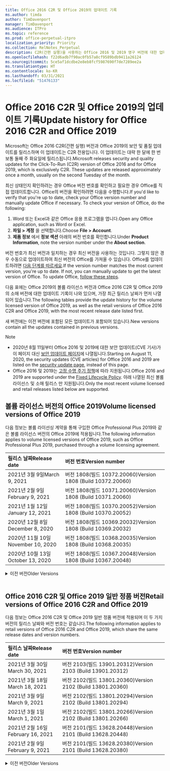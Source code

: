 ```yaml
---
title: Office 2016 C2R 및 Office 2019의 업데이트 기록
ms.author: timda
author: TimDavenport
manager: TimDavenport
ms.audience: ITPro
ms.topic: reference
ms.prod: office-perpetual-itpro
localization_priority: Priority
ms.collection: RelNotes_Perpetual
description: C2R(간편 실행)을 사용하는 Office 2016 및 2019 영구 버전에 대한 업데이트 기록을 IT 전문가에게 제공합니다.
ms.openlocfilehash: f22d6adb7f90ac0fb57a8cf9589bdb9411a26124
ms.sourcegitcommit: 5ce5af1dcdbe2e8eb8fcf5987690f7de7289ee2a
ms.translationtype: HT
ms.contentlocale: ko-KR
ms.lasthandoff: 03/31/2021
ms.locfileid: "51476133"
---
```

# <a name="update-history-for-office-2016-c2r-and-office-2019"></a><span data-ttu-id="22d6a-103">Office 2016 C2R 및 Office 2019의 업데이트 기록</span><span class="sxs-lookup"><span data-stu-id="22d6a-103">Update history for Office 2016 C2R and Office 2019</span></span>

<span data-ttu-id="22d6a-p101">Microsoft는 Office 2016 C2R(간편 실행) 버전과 Office 2019의 보안 및 품질 업데이트를 릴리스하며 이 업데이트는 C2R 전용입니다. 이 업데이트는 대략 한 달에 한 번 보통 둘째 주 화요일에 릴리스됩니다.</span><span class="sxs-lookup"><span data-stu-id="22d6a-p101">Microsoft releases security and quality updates for the Click-To-Run (C2R) version of Office 2016 and for Office 2019, which is exclusively C2R. These updates are released approximately once a month, usually on the second Tuesday of the month.</span></span>

<span data-ttu-id="22d6a-p102">최신 상태인지 확인하려는 경우 Office 버전 번호를 확인하고 필요한 경우 Office를 직접 업데이트합니다. Office의 버전을 확인하려면 다음을 수행합니다.</span><span class="sxs-lookup"><span data-stu-id="22d6a-p102">If you'd like to verify that you're up to date, check your Office version number and manually update Office if necessary. To check your version of Office, do the following:</span></span>

  1.    <span data-ttu-id="22d6a-108">Word 또는 Excel과 같은 Office 응용 프로그램을 엽니다.</span><span class="sxs-lookup"><span data-stu-id="22d6a-108">Open any Office application, such as Word or Excel.</span></span>
  2.    <span data-ttu-id="22d6a-109">**파일 > 계정** 을 선택합니다.</span><span class="sxs-lookup"><span data-stu-id="22d6a-109">Choose **File > Account**.</span></span>
  3.    <span data-ttu-id="22d6a-110">**제품 정보** 에서 **정보 섹션** 아래의 버전 번호를 확인합니다.</span><span class="sxs-lookup"><span data-stu-id="22d6a-110">Under **Product Information**, note the version number under the **About section**.</span></span>

<span data-ttu-id="22d6a-p103">버전 번호가 최신 버전과 일치하는 경우 최신 버전을 사용하는 것입니다. 그렇지 않은 경우 수동으로 업데이트하여 최신 버전의 Office를 가져올 수 있습니다. Office를 업데이트하려면 [다음 단계를 따르세요](https://support.office.com/article/2ab296f3-7f03-43a2-8e50-46de917611c5).</span><span class="sxs-lookup"><span data-stu-id="22d6a-p103">If the version number matches the most current version, you're up to date. If not, you can manually update to get the latest version of Office. To update Office, [follow these steps](https://support.office.com/article/2ab296f3-7f03-43a2-8e50-46de917611c5).</span></span>


<span data-ttu-id="22d6a-114">다음 표에는 Office 2019의 볼륨 라이선스 버전과 Office 2016 C2R 및 Office 2019의 소매 버전에 대한 업데이트 기록이 나와 있으며, 가장 최근 릴리스 날짜가 먼저 나열되어 있습니다.</span><span class="sxs-lookup"><span data-stu-id="22d6a-114">The following tables provide the update history for the volume licensed version of Office 2019, as well as the retail versions of Office 2016 C2R and Office 2019, with the most recent release date listed first.</span></span>

<span data-ttu-id="22d6a-115">새 버전에는 이전 버전에 포함된 모든 업데이트가 포함되어 있습니다.</span><span class="sxs-lookup"><span data-stu-id="22d6a-115">New versions contain all the updates contained in previous versions.</span></span>


 > [!NOTE]
> - <span data-ttu-id="22d6a-116">2020년 8월 11일부터 Office 2016 및 2019에 대한 보안 업데이트(CVE 기사)가 이 페이지 대신 [ 보안 업데이트 페이지](./microsoft365-apps-security-updates.md)에 나열됩니다.</span><span class="sxs-lookup"><span data-stu-id="22d6a-116">Starting on August 11, 2020, the security updates (CVE articles) for Office 2016 and 2019 are listed on the [security update page](./microsoft365-apps-security-updates.md), instead of this page.</span></span> 
> - <span data-ttu-id="22d6a-117">Office 2016 및 2019는 [고정 수명 주기 정책](/lifecycle/policies/fixed)에 따라 지원됩니다.</span><span class="sxs-lookup"><span data-stu-id="22d6a-117">Office 2016 and 2019 are supported under the [Fixed Lifecycle Policy](/lifecycle/policies/fixed).</span></span> <span data-ttu-id="22d6a-118">아래 나열된 최신 볼륨 라이선스 및 소매 릴리스 만 지원됩니다.</span><span class="sxs-lookup"><span data-stu-id="22d6a-118">Only the most recent volume licensed and retail releases listed below are supported.</span></span>


## <a name="volume-licensed-versions-of-office-2019"></a><span data-ttu-id="22d6a-119">볼륨 라이선스 버전의 Office 2019</span><span class="sxs-lookup"><span data-stu-id="22d6a-119">Volume licensed versions of Office 2019</span></span>
<span data-ttu-id="22d6a-120">다음 정보는 볼륨 라이선싱 계약을 통해 구입한 Office Professional Plus 2019와 같은 볼륨 라이선스 버전의 Office 2019에 적용됩니다.</span><span class="sxs-lookup"><span data-stu-id="22d6a-120">The following information applies to volume licensed versions of Office 2019, such as Office Professional Plus 2019, purchased through a volume licensing agreement.</span></span>

[//]: # (VL 테이블 시작 제거 안 함)


|<span data-ttu-id="22d6a-122">**릴리스 날짜**</span><span class="sxs-lookup"><span data-stu-id="22d6a-122">**Release date**</span></span>|<span data-ttu-id="22d6a-123">**버전 번호**</span><span class="sxs-lookup"><span data-stu-id="22d6a-123">**Version number**</span></span>|
|:-----|:-----|
|<span data-ttu-id="22d6a-124">2021년 3월 9일</span><span class="sxs-lookup"><span data-stu-id="22d6a-124">March 9, 2021</span></span>|<span data-ttu-id="22d6a-125">버전 1808(빌드 10372.20060)</span><span class="sxs-lookup"><span data-stu-id="22d6a-125">Version 1808 (Build 10372.20060)</span></span>|
|<span data-ttu-id="22d6a-126">2021년 2월 9일</span><span class="sxs-lookup"><span data-stu-id="22d6a-126">February 9, 2021</span></span>|<span data-ttu-id="22d6a-127">버전 1808(빌드 10371.20060)</span><span class="sxs-lookup"><span data-stu-id="22d6a-127">Version 1808 (Build 10371.20060)</span></span>|
|<span data-ttu-id="22d6a-128">2021년 1월 12일</span><span class="sxs-lookup"><span data-stu-id="22d6a-128">January 12, 2021</span></span>|<span data-ttu-id="22d6a-129">버전 1808(빌드 10370.20052)</span><span class="sxs-lookup"><span data-stu-id="22d6a-129">Version 1808 (Build 10370.20052)</span></span>|
|<span data-ttu-id="22d6a-130">2020년 12월 8일</span><span class="sxs-lookup"><span data-stu-id="22d6a-130">December 8, 2020</span></span>|<span data-ttu-id="22d6a-131">버전 1808(빌드 10369.20032)</span><span class="sxs-lookup"><span data-stu-id="22d6a-131">Version 1808 (Build 10369.20032)</span></span>|
|<span data-ttu-id="22d6a-132">2020년 11월 10일</span><span class="sxs-lookup"><span data-stu-id="22d6a-132">November 10, 2020</span></span>|<span data-ttu-id="22d6a-133">버전 1808(빌드 10368.20035)</span><span class="sxs-lookup"><span data-stu-id="22d6a-133">Version 1808 (Build 10368.20035)</span></span>|
|<span data-ttu-id="22d6a-134">2020년 10월 13일</span><span class="sxs-lookup"><span data-stu-id="22d6a-134">October 13, 2020</span></span>|<span data-ttu-id="22d6a-135">버전 1808(빌드 10367.20048)</span><span class="sxs-lookup"><span data-stu-id="22d6a-135">Version 1808 (Build 10367.20048)</span></span>|


[//]: # (VL TABLE END를 제거하지 마십시오.)

<details>
<summary><span data-ttu-id="22d6a-137">이전 버전</span><span class="sxs-lookup"><span data-stu-id="22d6a-137">Older Versions</span></span></summary>
 

[//]: # (VL 오래된 테이블 시작)을(를) 제거하지 마십시오.


|<span data-ttu-id="22d6a-139">**릴리스 날짜**</span><span class="sxs-lookup"><span data-stu-id="22d6a-139">**Release date**</span></span>|<span data-ttu-id="22d6a-140">**버전 번호**</span><span class="sxs-lookup"><span data-stu-id="22d6a-140">**Version number**</span></span>|
|:-----|:-----|
|<span data-ttu-id="22d6a-141">2020년 9월 8일</span><span class="sxs-lookup"><span data-stu-id="22d6a-141">September 8, 2020</span></span>|<span data-ttu-id="22d6a-142">버전 1808(빌드 10366.20016)</span><span class="sxs-lookup"><span data-stu-id="22d6a-142">Version 1808 (Build 10366.20016)</span></span>|
|<span data-ttu-id="22d6a-143">2020년 8월 11일</span><span class="sxs-lookup"><span data-stu-id="22d6a-143">August 11, 2020</span></span>|<span data-ttu-id="22d6a-144">버전 1808(빌드 10364.20059)</span><span class="sxs-lookup"><span data-stu-id="22d6a-144">Version 1808 (Build 10364.20059)</span></span>|
|<span data-ttu-id="22d6a-145">2020년 7월 14일</span><span class="sxs-lookup"><span data-stu-id="22d6a-145">July 14, 2020</span></span>   |<span data-ttu-id="22d6a-146">버전 1808(빌드 10363.20015)</span><span class="sxs-lookup"><span data-stu-id="22d6a-146">Version 1808 (Build 10363.20015)</span></span>  |
|<span data-ttu-id="22d6a-147">2020년 6월 9일</span><span class="sxs-lookup"><span data-stu-id="22d6a-147">June 9, 2020</span></span>   |<span data-ttu-id="22d6a-148">버전 1808(빌드 10361.20002)</span><span class="sxs-lookup"><span data-stu-id="22d6a-148">Version 1808 (Build 10361.20002)</span></span>  |
|<span data-ttu-id="22d6a-149">2020년 5월 12일</span><span class="sxs-lookup"><span data-stu-id="22d6a-149">May 12, 2020</span></span>   |<span data-ttu-id="22d6a-150">버전 1808(빌드 10359.20023)</span><span class="sxs-lookup"><span data-stu-id="22d6a-150">Version 1808 (Build 10359.20023)</span></span>  |
|<span data-ttu-id="22d6a-151">2020년 4월 14일</span><span class="sxs-lookup"><span data-stu-id="22d6a-151">April 14, 2020</span></span>   |<span data-ttu-id="22d6a-152">버전 1808(빌드 10358.20061)</span><span class="sxs-lookup"><span data-stu-id="22d6a-152">Version 1808 (Build 10358.20061)</span></span>  |
|<span data-ttu-id="22d6a-153">2020년 3월 10일</span><span class="sxs-lookup"><span data-stu-id="22d6a-153">March 10, 2020</span></span>   |<span data-ttu-id="22d6a-154">버전 1808 (빌드 10357.20081)</span><span class="sxs-lookup"><span data-stu-id="22d6a-154">Version 1808 (Build 10357.20081)</span></span>  |
|<span data-ttu-id="22d6a-155">2020년 2월 11일</span><span class="sxs-lookup"><span data-stu-id="22d6a-155">February 11, 2020</span></span>   |<span data-ttu-id="22d6a-156">버전 1808 (빌드 10356.20006)</span><span class="sxs-lookup"><span data-stu-id="22d6a-156">Version 1808 (Build 10356.20006)</span></span>  |


[//]: # (VL 오래된 테이블 종료)를 제거하지 마십시오.

</details>


<br/>

## <a name="retail-versions-of-office-2016-c2r-and-office-2019"></a><span data-ttu-id="22d6a-158">Office 2016 C2R 및 Office 2019 일반 정품 버전</span><span class="sxs-lookup"><span data-stu-id="22d6a-158">Retail versions of Office 2016 C2R and Office 2019</span></span>
<span data-ttu-id="22d6a-159">다음 정보는 Office 2016 C2R 및 Office 2019 일반 정품 버전에 적용되며 이 두 가지 버전의 릴리스 날짜와 버전 번호는 같습니다.</span><span class="sxs-lookup"><span data-stu-id="22d6a-159">The following information applies to retail versions of Office 2016 C2R and Office 2019, which share the same release dates and version numbers.</span></span>

[//]: # (VL 테이블 시작 제거 안 함)


|<span data-ttu-id="22d6a-161">**릴리스 날짜**</span><span class="sxs-lookup"><span data-stu-id="22d6a-161">**Release date**</span></span>|<span data-ttu-id="22d6a-162">**버전 번호**</span><span class="sxs-lookup"><span data-stu-id="22d6a-162">**Version number**</span></span>|
|:-----|:-----|
|<span data-ttu-id="22d6a-163">2021년 3월 30일</span><span class="sxs-lookup"><span data-stu-id="22d6a-163">March 30, 2021</span></span>|<span data-ttu-id="22d6a-164">버전 2103(빌드 13901.20312)</span><span class="sxs-lookup"><span data-stu-id="22d6a-164">Version 2103 (Build 13901.20312)</span></span>|
|<span data-ttu-id="22d6a-165">2021년 3월 18일</span><span class="sxs-lookup"><span data-stu-id="22d6a-165">March 18, 2021</span></span>|<span data-ttu-id="22d6a-166">버전 2102(빌드 13801.20360)</span><span class="sxs-lookup"><span data-stu-id="22d6a-166">Version 2102 (Build 13801.20360)</span></span>|
|<span data-ttu-id="22d6a-167">2021년 3월 9일</span><span class="sxs-lookup"><span data-stu-id="22d6a-167">March 9, 2021</span></span>|<span data-ttu-id="22d6a-168">버전 2102(빌드 13801.20294)</span><span class="sxs-lookup"><span data-stu-id="22d6a-168">Version 2102 (Build 13801.20294)</span></span>|
|<span data-ttu-id="22d6a-169">2021년 3월 1일</span><span class="sxs-lookup"><span data-stu-id="22d6a-169">March 1, 2021</span></span>|<span data-ttu-id="22d6a-170">버전 2102(빌드 13801.20266)</span><span class="sxs-lookup"><span data-stu-id="22d6a-170">Version 2102 (Build 13801.20266)</span></span>|
|<span data-ttu-id="22d6a-171">2021년 2월 16일</span><span class="sxs-lookup"><span data-stu-id="22d6a-171">February 16, 2021</span></span>|<span data-ttu-id="22d6a-172">버전 2101(빌드 13628.20448)</span><span class="sxs-lookup"><span data-stu-id="22d6a-172">Version 2101 (Build 13628.20448)</span></span>|
|<span data-ttu-id="22d6a-173">2021년 2월 9일</span><span class="sxs-lookup"><span data-stu-id="22d6a-173">February 9, 2021</span></span>|<span data-ttu-id="22d6a-174">버전 2101(빌드 13628.20380)</span><span class="sxs-lookup"><span data-stu-id="22d6a-174">Version 2101 (Build 13628.20380)</span></span>|


[//]: # (VL 테이블 시작 제거 안 함)

<details>
<summary><span data-ttu-id="22d6a-176">이전 버전</span><span class="sxs-lookup"><span data-stu-id="22d6a-176">Older Versions</span></span></summary>
 

[//]: # (VL 테이블 시작 제거 안 함)


|<span data-ttu-id="22d6a-178">**릴리스 날짜**</span><span class="sxs-lookup"><span data-stu-id="22d6a-178">**Release date**</span></span>|<span data-ttu-id="22d6a-179">**버전 번호**</span><span class="sxs-lookup"><span data-stu-id="22d6a-179">**Version number**</span></span>|
|:-----|:-----|
|<span data-ttu-id="22d6a-180">2021년 1월 26일</span><span class="sxs-lookup"><span data-stu-id="22d6a-180">January 26, 2021</span></span>|<span data-ttu-id="22d6a-181">버전 2101(빌드 13628.20274)</span><span class="sxs-lookup"><span data-stu-id="22d6a-181">Version 2101 (Build 13628.20274)</span></span>|
|<span data-ttu-id="22d6a-182">2021년 1월 21일</span><span class="sxs-lookup"><span data-stu-id="22d6a-182">January 21, 2021</span></span>|<span data-ttu-id="22d6a-183">버전 2012(빌드 13530.20440)</span><span class="sxs-lookup"><span data-stu-id="22d6a-183">Version 2012 (Build 13530.20440)</span></span>|
|<span data-ttu-id="22d6a-184">2021년 1월 12일</span><span class="sxs-lookup"><span data-stu-id="22d6a-184">January 12, 2021</span></span>|<span data-ttu-id="22d6a-185">버전 2012(빌드 13530.20376)</span><span class="sxs-lookup"><span data-stu-id="22d6a-185">Version 2012 (Build 13530.20376)</span></span>|
|<span data-ttu-id="22d6a-186">2021년 1월 5일</span><span class="sxs-lookup"><span data-stu-id="22d6a-186">January 5, 2021</span></span>|<span data-ttu-id="22d6a-187">버전 2012(빌드 13530.20316)</span><span class="sxs-lookup"><span data-stu-id="22d6a-187">Version 2012 (Build 13530.20316)</span></span>|
|<span data-ttu-id="22d6a-188">2020년 12월 21일</span><span class="sxs-lookup"><span data-stu-id="22d6a-188">December 21, 2020</span></span>|<span data-ttu-id="22d6a-189">버전 2011(빌드 13426.20404)</span><span class="sxs-lookup"><span data-stu-id="22d6a-189">Version 2011 (Build 13426.20404)</span></span>|
|<span data-ttu-id="22d6a-190">2020년 12월 8일</span><span class="sxs-lookup"><span data-stu-id="22d6a-190">December 8, 2020</span></span>|<span data-ttu-id="22d6a-191">버전 2011(빌드 13426.20332)</span><span class="sxs-lookup"><span data-stu-id="22d6a-191">Version 2011 (Build 13426.20332)</span></span>|
|<span data-ttu-id="22d6a-192">2020년 12월 2일</span><span class="sxs-lookup"><span data-stu-id="22d6a-192">December 2, 2020</span></span>|<span data-ttu-id="22d6a-193">버전 2011(빌드 13426.20308)</span><span class="sxs-lookup"><span data-stu-id="22d6a-193">Version 2011 (Build 13426.20308)</span></span>|
|<span data-ttu-id="22d6a-194">2020년 11월 30일</span><span class="sxs-lookup"><span data-stu-id="22d6a-194">November 30, 2020</span></span>|<span data-ttu-id="22d6a-195">버전 2011(빌드 13426.20294)</span><span class="sxs-lookup"><span data-stu-id="22d6a-195">Version 2011 (Build 13426.20294)</span></span>|
|<span data-ttu-id="22d6a-196">2020년 11월 23일</span><span class="sxs-lookup"><span data-stu-id="22d6a-196">November 23, 2020</span></span>|<span data-ttu-id="22d6a-197">버전 2011(빌드 13426.20274)</span><span class="sxs-lookup"><span data-stu-id="22d6a-197">Version 2011 (Build 13426.20274)</span></span>|
|<span data-ttu-id="22d6a-198">2020년 11월 17일</span><span class="sxs-lookup"><span data-stu-id="22d6a-198">November 17, 2020</span></span>|<span data-ttu-id="22d6a-199">버전 2010(빌드 13328.20408)</span><span class="sxs-lookup"><span data-stu-id="22d6a-199">Version 2010 (Build 13328.20408)</span></span>|
|<span data-ttu-id="22d6a-200">2020년 11월 10일</span><span class="sxs-lookup"><span data-stu-id="22d6a-200">November 10, 2020</span></span>|<span data-ttu-id="22d6a-201">버전 2010(빌드 13328.20356)</span><span class="sxs-lookup"><span data-stu-id="22d6a-201">Version 2010 (Build 13328.20356)</span></span>|
|<span data-ttu-id="22d6a-202">2020년 10월 27일</span><span class="sxs-lookup"><span data-stu-id="22d6a-202">October 27, 2020</span></span>|<span data-ttu-id="22d6a-203">버전 2010(빌드 13328.20292)</span><span class="sxs-lookup"><span data-stu-id="22d6a-203">Version 2010 (Build 13328.20292)</span></span>|
|<span data-ttu-id="22d6a-204">2020년 10월 21일</span><span class="sxs-lookup"><span data-stu-id="22d6a-204">October 21, 2020</span></span>|<span data-ttu-id="22d6a-205">버전 2009(빌드 13231.20418)</span><span class="sxs-lookup"><span data-stu-id="22d6a-205">Version 2009 (Build 13231.20418)</span></span>|
|<span data-ttu-id="22d6a-206">2020년 10월 13일</span><span class="sxs-lookup"><span data-stu-id="22d6a-206">October 13, 2020</span></span>|<span data-ttu-id="22d6a-207">버전 2009(빌드 13231.20390)</span><span class="sxs-lookup"><span data-stu-id="22d6a-207">Version 2009 (Build 13231.20390)</span></span>|
|<span data-ttu-id="22d6a-208">2020년 10월 8일</span><span class="sxs-lookup"><span data-stu-id="22d6a-208">October 8, 2020</span></span>|<span data-ttu-id="22d6a-209">버전 2009(빌드 13231.20368)</span><span class="sxs-lookup"><span data-stu-id="22d6a-209">Version 2009 (Build 13231.20368)</span></span>|
|<span data-ttu-id="22d6a-210">2020년 9월 28일</span><span class="sxs-lookup"><span data-stu-id="22d6a-210">September 28, 2020</span></span>|<span data-ttu-id="22d6a-211">버전 2009(빌드 13231.20262)</span><span class="sxs-lookup"><span data-stu-id="22d6a-211">Version 2009 (Build 13231.20262)</span></span>|
|<span data-ttu-id="22d6a-212">2020년 9월 22일</span><span class="sxs-lookup"><span data-stu-id="22d6a-212">September 22, 2020</span></span>|<span data-ttu-id="22d6a-213">버전 2008(빌드 13127.20508)</span><span class="sxs-lookup"><span data-stu-id="22d6a-213">Version 2008 (Build 13127.20508)</span></span>|
|<span data-ttu-id="22d6a-214">2020년 9월 9일</span><span class="sxs-lookup"><span data-stu-id="22d6a-214">September 9, 2020</span></span>|<span data-ttu-id="22d6a-215">버전 2008(빌드 13127.20408)</span><span class="sxs-lookup"><span data-stu-id="22d6a-215">Version 2008 (Build 13127.20408)</span></span>|
|<span data-ttu-id="22d6a-216">2020년 8월 31일</span><span class="sxs-lookup"><span data-stu-id="22d6a-216">August 31, 2020</span></span>|<span data-ttu-id="22d6a-217">버전 2008(빌드 13127.20296)</span><span class="sxs-lookup"><span data-stu-id="22d6a-217">Version 2008 (Build 13127.20296)</span></span>|
|<span data-ttu-id="22d6a-218">2020년 8월 25일</span><span class="sxs-lookup"><span data-stu-id="22d6a-218">August 25, 2020</span></span>|<span data-ttu-id="22d6a-219">버전 2007(빌드 13029.20460)</span><span class="sxs-lookup"><span data-stu-id="22d6a-219">Version 2007 (Build 13029.20460)</span></span>|
|<span data-ttu-id="22d6a-220">2020년 8월 11일</span><span class="sxs-lookup"><span data-stu-id="22d6a-220">August 11, 2020</span></span>|<span data-ttu-id="22d6a-221">버전 2007(빌드 13029.20344)</span><span class="sxs-lookup"><span data-stu-id="22d6a-221">Version 2007 (Build 13029.20344)</span></span>|
|<span data-ttu-id="22d6a-222">2020년 7월 30일</span><span class="sxs-lookup"><span data-stu-id="22d6a-222">July 30, 2020</span></span>|<span data-ttu-id="22d6a-223">버전 2007(빌드 13029.20308)</span><span class="sxs-lookup"><span data-stu-id="22d6a-223">Version 2007 (Build 13029.20308)</span></span>  |
|<span data-ttu-id="22d6a-224">2020년 7월 28일</span><span class="sxs-lookup"><span data-stu-id="22d6a-224">July 28, 2020</span></span>|<span data-ttu-id="22d6a-225">버전 2006(빌드 13001.20498)</span><span class="sxs-lookup"><span data-stu-id="22d6a-225">Version 2006 (Build 13001.20498)</span></span>  |
|<span data-ttu-id="22d6a-226">2020년 7월 14일</span><span class="sxs-lookup"><span data-stu-id="22d6a-226">July 14, 2020</span></span>|<span data-ttu-id="22d6a-227">버전 2006(빌드 13001.20384)</span><span class="sxs-lookup"><span data-stu-id="22d6a-227">Version 2006 (Build 13001.20384)</span></span>  |
|<span data-ttu-id="22d6a-228">2020년 6월 30일</span><span class="sxs-lookup"><span data-stu-id="22d6a-228">June 30, 2020</span></span>|<span data-ttu-id="22d6a-229">버전 2006(빌드 13001.20266)</span><span class="sxs-lookup"><span data-stu-id="22d6a-229">Version 2006 (Build 13001.20266)</span></span>  |
|<span data-ttu-id="22d6a-230">2020년 6월 24일</span><span class="sxs-lookup"><span data-stu-id="22d6a-230">June 24, 2020</span></span>|<span data-ttu-id="22d6a-231">버전 2005(빌드 12827.20470)</span><span class="sxs-lookup"><span data-stu-id="22d6a-231">Version 2005 (Build 12827.20470)</span></span>  |
|<span data-ttu-id="22d6a-232">2020년 6월 9일</span><span class="sxs-lookup"><span data-stu-id="22d6a-232">June 9, 2020</span></span>|<span data-ttu-id="22d6a-233">버전 2005(빌드 12827.20336)</span><span class="sxs-lookup"><span data-stu-id="22d6a-233">Version 2005 (Build 12827.20336)</span></span>  |
|<span data-ttu-id="22d6a-234">2020년 6월 2일</span><span class="sxs-lookup"><span data-stu-id="22d6a-234">June 2, 2020</span></span>|<span data-ttu-id="22d6a-235">버전 2005(빌드 12827.20268)</span><span class="sxs-lookup"><span data-stu-id="22d6a-235">Version 2005 (Build 12827.20268)</span></span>  |
|<span data-ttu-id="22d6a-236">2020년 5월 21일</span><span class="sxs-lookup"><span data-stu-id="22d6a-236">May 21, 2020</span></span>|<span data-ttu-id="22d6a-237">버전 2004(빌드 12730.20352)</span><span class="sxs-lookup"><span data-stu-id="22d6a-237">Version 2004 (Build 12730.20352)</span></span>  |
|<span data-ttu-id="22d6a-238">2020년 5월 12일</span><span class="sxs-lookup"><span data-stu-id="22d6a-238">May 12, 2020</span></span>|<span data-ttu-id="22d6a-239">버전 2004(버전 12730.20270)</span><span class="sxs-lookup"><span data-stu-id="22d6a-239">Version 2004 (Build 12730.20270)</span></span>  |
|<span data-ttu-id="22d6a-240">2020년 5월 4일</span><span class="sxs-lookup"><span data-stu-id="22d6a-240">May 4, 2020</span></span>|<span data-ttu-id="22d6a-241">버전 2004(빌드 12730.20250)</span><span class="sxs-lookup"><span data-stu-id="22d6a-241">Version 2004 (Build 12730.20250)</span></span>  |
|<span data-ttu-id="22d6a-242">2020년 4월 29일</span><span class="sxs-lookup"><span data-stu-id="22d6a-242">April 29, 2020</span></span>|<span data-ttu-id="22d6a-243">버전 2004(빌드 12730.20236)</span><span class="sxs-lookup"><span data-stu-id="22d6a-243">Version 2004 (Build 12730.20236)</span></span>  |
|<span data-ttu-id="22d6a-244">2020년 4월 15일</span><span class="sxs-lookup"><span data-stu-id="22d6a-244">April 15, 2020</span></span>|<span data-ttu-id="22d6a-245">버전 2003(빌드 12624.20466)</span><span class="sxs-lookup"><span data-stu-id="22d6a-245">Version 2003 (Build 12624.20466)</span></span>  |
|<span data-ttu-id="22d6a-246">2020년 4월 14일</span><span class="sxs-lookup"><span data-stu-id="22d6a-246">April 14, 2020</span></span>|<span data-ttu-id="22d6a-247">버전 2003(빌드 12624.20442)</span><span class="sxs-lookup"><span data-stu-id="22d6a-247">Version 2003 (Build 12624.20442)</span></span>  |
|<span data-ttu-id="22d6a-248">2020년 3월 31일</span><span class="sxs-lookup"><span data-stu-id="22d6a-248">March 31, 2020</span></span>|<span data-ttu-id="22d6a-249">버전 2003(빌드 12624.20382)</span><span class="sxs-lookup"><span data-stu-id="22d6a-249">Version 2003 (Build 12624.20382)</span></span>  |
|<span data-ttu-id="22d6a-250">2020년 3월 25일</span><span class="sxs-lookup"><span data-stu-id="22d6a-250">March 25, 2020</span></span>|<span data-ttu-id="22d6a-251">버전 2003 (빌드 12624.20320)</span><span class="sxs-lookup"><span data-stu-id="22d6a-251">Version 2003 (Build 12624.20320)</span></span>  |
|<span data-ttu-id="22d6a-252">2020년 3월 10일</span><span class="sxs-lookup"><span data-stu-id="22d6a-252">March 10, 2020</span></span>|<span data-ttu-id="22d6a-253">버전 2002 (빌드 12527.20278)</span><span class="sxs-lookup"><span data-stu-id="22d6a-253">Version 2002 (Build 12527.20278)</span></span>  |
|<span data-ttu-id="22d6a-254">2020년 3월 1일</span><span class="sxs-lookup"><span data-stu-id="22d6a-254">March 1, 2020</span></span>   |<span data-ttu-id="22d6a-255">버전 2002 (빌드 12527.20242)</span><span class="sxs-lookup"><span data-stu-id="22d6a-255">Version 2002 (Build 12527.20242)</span></span>  |


[//]: # (VL 테이블 종료제거 안 함)


</details>